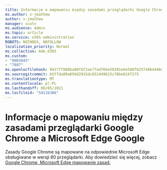 ```yaml
---
title: Informacje o mapowaniu między zasadami przeglądarki Google Chrome a Microsoft Edge Google
ms.author: v-jmathew
author: v-jmathew
manager: scotv
ms.audience: Admin
ms.topic: article
ms.service: o365-administration
ROBOTS: NOINDEX, NOFOLLOW
localization_priority: Normal
ms.collection: Adm_O365
ms.custom:
- "9003843"
- "7097"
ms.openlocfilehash: 04277f888ba08f6f2ae77ad76be50281e6e588f62574864446d0d62de6e0401b
ms.sourcegitcommit: b5f7da89a650d2915dc652449623c78be6247175
ms.translationtype: MT
ms.contentlocale: pl-PL
ms.lasthandoff: 08/05/2021
ms.locfileid: "54116306"
---
```

# <a name="learn-about-mapping-between-google-chrome-policies-and-microsoft-edge-policies"></a>Informacje o mapowaniu między zasadami przeglądarki Google Chrome a Microsoft Edge Google

Zasady Google Chrome są mapowane na odpowiednie Microsoft Edge obsługiwane w wersji 80 przeglądarki. Aby dowiedzieć się więcej, zobacz [Google Chrome, Microsoft Edge mapowanie zasad.](https://go.microsoft.com/fwlink/?linkid=2141933)
